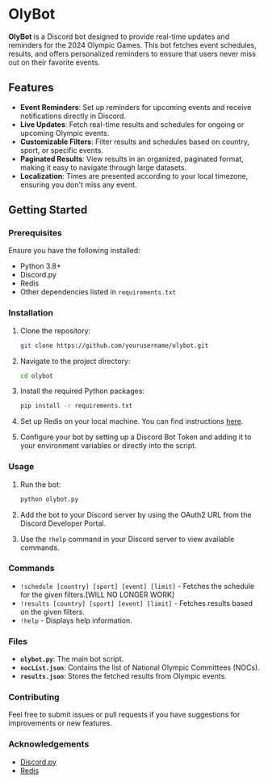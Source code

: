 # OlyBot

**OlyBot** is a Discord bot designed to provide real-time updates and reminders for the 2024 Olympic Games. This bot fetches event schedules, results, and offers personalized reminders to ensure that users never miss out on their favorite events. 

## Features

- **Event Reminders**: Set up reminders for upcoming events and receive notifications directly in Discord.
- **Live Updates**: Fetch real-time results and schedules for ongoing or upcoming Olympic events.
- **Customizable Filters**: Filter results and schedules based on country, sport, or specific events.
- **Paginated Results**: View results in an organized, paginated format, making it easy to navigate through large datasets.
- **Localization**: Times are presented according to your local timezone, ensuring you don't miss any event.

## Getting Started

### Prerequisites

Ensure you have the following installed:

- Python 3.8+
- Discord.py
- Redis
- Other dependencies listed in `requirements.txt`

### Installation

1. Clone the repository:

   ```bash
   git clone https://github.com/yourusername/olybot.git
   ```

2. Navigate to the project directory:

   ```bash
   cd olybot
   ```

3. Install the required Python packages:

   ```bash
   pip install -r requirements.txt
   ```

4. Set up Redis on your local machine. You can find instructions [here](https://redis.io/download).

5. Configure your bot by setting up a Discord Bot Token and adding it to your environment variables or directly into the script.

### Usage

1. Run the bot:

   ```bash
   python olybot.py
   ```

2. Add the bot to your Discord server by using the OAuth2 URL from the Discord Developer Portal.

3. Use the `!help` command in your Discord server to view available commands.

### Commands

- `!schedule [country] [sport] [event] [limit]` - Fetches the schedule for the given filters.[WILL NO LONGER WORK]
- `!results [country] [sport] [event] [limit]` - Fetches results based on the given filters.
- `!help` - Displays help information.

### Files

- **`olybot.py`**: The main bot script.
- **`nocList.json`**: Contains the list of National Olympic Committees (NOCs).
- **`results.json`**: Stores the fetched results from Olympic events.

### Contributing

Feel free to submit issues or pull requests if you have suggestions for improvements or new features.

### Acknowledgements

- [Discord.py](https://discordpy.readthedocs.io/)
- [Redis](https://redis.io/)
